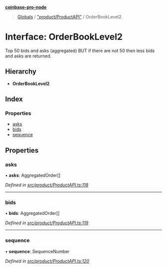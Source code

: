 **[coinbase-pro-node](../README.md)**

> [Globals](../globals.md) / ["product/ProductAPI"](../modules/_product_productapi_.md) / OrderBookLevel2

# Interface: OrderBookLevel2

Top 50 bids and asks (aggregated) BUT if there are not 50 then less bids and asks are returned.

## Hierarchy

- **OrderBookLevel2**

## Index

### Properties

- [asks](_product_productapi_.orderbooklevel2.md#asks)
- [bids](_product_productapi_.orderbooklevel2.md#bids)
- [sequence](_product_productapi_.orderbooklevel2.md#sequence)

## Properties

### asks

• **asks**: AggregatedOrder[]

_Defined in [src/product/ProductAPI.ts:118](https://github.com/bennycode/coinbase-pro-node/blob/accd6f4/src/product/ProductAPI.ts#L118)_

---

### bids

• **bids**: AggregatedOrder[]

_Defined in [src/product/ProductAPI.ts:119](https://github.com/bennycode/coinbase-pro-node/blob/accd6f4/src/product/ProductAPI.ts#L119)_

---

### sequence

• **sequence**: SequenceNumber

_Defined in [src/product/ProductAPI.ts:120](https://github.com/bennycode/coinbase-pro-node/blob/accd6f4/src/product/ProductAPI.ts#L120)_
